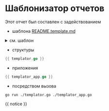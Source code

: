 # Шаблонизатор отчетов

Этот отчет был составлен с задействованием

* шаблона [README.template.md](./README.template.md)

<details>
<summary>см. шаблон</summary>

```text
{{ README.template.md }}
```

</details>

* структуры

```go
{{ templator.go }}
```

* приложения

```go
{{ templator_app.go }}
```

* посредством вызова

```shell
go run ./templator.go ./templator_app.go 
```

{{ notice }}
